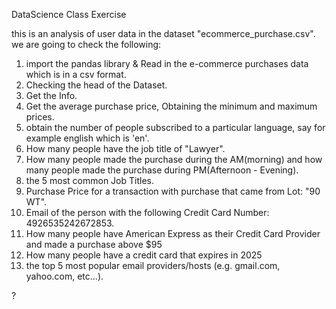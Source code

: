 DataScience Class Exercise

this is an analysis of user data in the dataset "ecommerce_purchase.csv".
we are going to check the following:

1. import the pandas library & Read in the e-commerce purchases data which is in a csv format.
2. Checking the head of the Dataset.
3. Get the Info.
4. Get the average purchase price, Obtaining the minimum and maximum prices.
5. obtain the number of people subscribed to a particular language, say for example english which is 'en'.
6. How many people have the job title of "Lawyer".
7. How many people made the purchase during the AM(morning) and how many people made the purchase during PM(Afternoon - Evening).
8. the 5 most common Job Titles.
9. Purchase Price for a transaction with purchase that came from Lot: "90 WT".
10. Email of the person with the following Credit Card Number: 4926535242672853.
11. How many people have American Express as their Credit Card Provider and made a purchase above $95 
12. How many people have a credit card that expires in 2025
13. the top 5 most popular email providers/hosts (e.g. gmail.com, yahoo.com, etc...).


?

